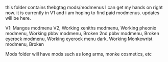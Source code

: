 this folder contains thebgtag mods/modmenus I can get my hands on right now.
it is currently in V1 and i am hoping to find paid modmenus.
updates will be here.

V1:
Mangos modmenu V2, Working
xeniths modmenu, Working
pheonix modmenu, Working
pbbv modmenu, Broken
2nd pbbv modmenu, Broken
eyerock modmenu, Working
eyerock menu dark, Working
Monkewrist modmenu, Broken

Mods folder will have mods such as long arms, monke cosmetics, etc
